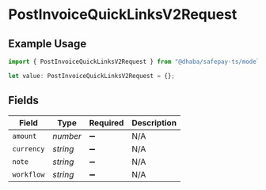 # PostInvoiceQuickLinksV2Request

## Example Usage

```typescript
import { PostInvoiceQuickLinksV2Request } from "@dhaba/safepay-ts/models/operations";

let value: PostInvoiceQuickLinksV2Request = {};
```

## Fields

| Field              | Type               | Required           | Description        |
| ------------------ | ------------------ | ------------------ | ------------------ |
| `amount`           | *number*           | :heavy_minus_sign: | N/A                |
| `currency`         | *string*           | :heavy_minus_sign: | N/A                |
| `note`             | *string*           | :heavy_minus_sign: | N/A                |
| `workflow`         | *string*           | :heavy_minus_sign: | N/A                |